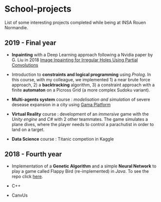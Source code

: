 # School-projects

List of some interesting projects completed while being at INSA Rouen Normandie.

## 2019 - Final year

* **Inpainting** with a Deep Learning approach following a Nvidia paper by G. Liu in 2018 [
Image Inpainting for Irregular Holes Using Partial Convolutions](https://arxiv.org/abs/1804.07723) 

* Introduction to **constraints and logical programming** using *Prolog*. In this course, with my colleague, we implemented 1) a near brute force approach, 2) a **backtracking** algorithm, 3) a constraint approach with a finite **automaton** on a Picross Grid (a more complex Sudoku variant).

* **Multi-agents system** course : *modelisation and simulation* of severe desease expansion in a city using [Gama Platform](https://gama-platform.github.io/)

* **Virtual Reality** course : development of an *immersive* game with the *Unity engine* and *C#* with 2 other teammates. The game simulates a plane dives, where the player needs to control a parachutist in order to land on a target.    

* **Data Science** course : Titanic competion in Kaggle

## 2018 - Fourth year

* Implementation of a **Genetic Algorithm** and a simple **Neural Network** to play a game called Flappy Bird (re-implemented) in *Java*. To see the repo click [here](https://github.com/SimonDele/Flappy-Bird-proj-sem). 

* C++

* CanvUs 

